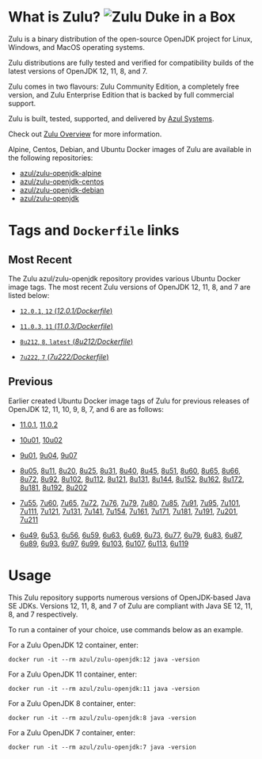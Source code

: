 What is Zulu? ![Zulu Duke in a Box][1]
======================================

Zulu is a binary distribution of the open-source OpenJDK project for Linux, Windows, and MacOS operating systems.

Zulu distributions are fully tested and verified for compatibility builds of the latest versions of OpenJDK 12, 11, 8, and 7.

Zulu comes in two flavours: Zulu Community Edition, a completely free version, and Zulu Enterprise Edition that is backed by full commercial support.

Zulu is built, tested, supported, and delivered by [Azul Systems][2].

Check out [Zulu Overview][3] for more information.

Alpine, Centos, Debian, and Ubuntu Docker images of Zulu are available in the following repositories:

  * [azul/zulu-openjdk-alpine][4]
  * [azul/zulu-openjdk-centos][5]
  * [azul/zulu-openjdk-debian][6]
  * [azul/zulu-openjdk][7]

Tags and `Dockerfile` links
===========================

Most Recent
-----------

The Zulu azul/zulu-openjdk repository provides various Ubuntu Docker image tags. The most recent Zulu versions of OpenJDK 12, 11, 8, and 7 are listed below:

 * [`12.0.1`, `12` (*12.0.1/Dockerfile*)][85]

 * [`11.0.3`, `11` (*11.0.3/Dockerfile*)][82]

 * [`8u212`, `8`, `latest` (*8u212/Dockerfile*)][52]

 * [`7u222`, `7` (*7u222/Dockerfile*)][29]

Previous
--------

Earlier created Ubuntu Docker image tags of Zulu for previous releases of OpenJDK 12, 11, 10, 9, 8, 7, and 6 are as follows:

* [11.0.1][83], [11.0.2][84]

* [10u01][80], [10u02][81]

* [9u01][77], [9u04][78], [9u07][79]

* [8u05][53], [8u11][54], [8u20][55], [8u25][56], [8u31][57], [8u40][58], [8u45][59], [8u51][60], [8u60][61], [8u65][62], [8u66][63], [8u72][64], [8u92][65], [8u102][66], [8u112][67], [8u121][68], [8u131][69], [8u144][70], [8u152][71], [8u162][72], [8u172][73], [8u181][74], [8u192][75], [8u202][76]

* [7u55][30], [7u60][31], [7u65][32], [7u72][33], [7u76][34], [7u79][35], [7u80][36], [7u85][37], [7u91][38], [7u95][39], [7u101][40], [7u111][41], [7u121][42], [7u131][43], [7u141][44], [7u154][45], [7u161][46], [7u171][47], [7u181][48], [7u191][49], [7u201][50], [7u211][51]

* [6u49][10], [6u53][11], [6u56][12], [6u59][13], [6u63][14], [6u69][15], [6u73][16], [6u77][17], [6u79][18], [6u83][19], [6u87][20], [6u89][21], [6u93][22], [6u97][23], [6u99][24], [6u103][25], [6u107][26], [6u113][27], [6u119][28]

Usage
=====

This Zulu repository supports numerous versions of OpenJDK-based Java SE JDKs. Versions 12, 11, 8, and 7 of Zulu are compliant with Java SE 12, 11, 8, and 7 respectively.

To run a container of your choice, use commands below as an example.

For a Zulu OpenJDK 12 container, enter:

    docker run -it --rm azul/zulu-openjdk:12 java -version

For a Zulu OpenJDK 11 container, enter:

    docker run -it --rm azul/zulu-openjdk:11 java -version

For a Zulu OpenJDK 8 container, enter:

    docker run -it --rm azul/zulu-openjdk:8 java -version

For a Zulu OpenJDK 7 container, enter:

    docker run -it --rm azul/zulu-openjdk:7 java -version

  [1]: https://www.azul.com/files/ZuluDocker60.gif
  [2]: http://www.azul.com/zulu
  [3]: https://www.azul.com/products/zulu-enterprise
  [4]: https://hub.docker.com/r/azul/zulu-openjdk-alpine
  [5]: https://hub.docker.com/r/azul/zulu-openjdk-centos
  [6]: https://hub.docker.com/r/azul/zulu-openjdk-debian
  [7]: https://hub.docker.com/r/azul/zulu-openjdk

  [10]: https://github.com/zulu-openjdk/zulu-openjdk/blob/master/6u49-6.4.0.6/Dockerfile
  [11]: https://github.com/zulu-openjdk/zulu-openjdk/blob/master/6u53-6.5.0.2/Dockerfile
  [12]: https://github.com/zulu-openjdk/zulu-openjdk/blob/master/6u56-6.6.0.1/Dockerfile
  [13]: https://github.com/zulu-openjdk/zulu-openjdk/blob/master/6u59-6.7.0.2/Dockerfile
  [14]: https://github.com/zulu-openjdk/zulu-openjdk/blob/master/6u63-6.8.0.1/Dockerfile
  [15]: https://github.com/zulu-openjdk/zulu-openjdk/blob/master/6u69-6.9.0.3/Dockerfile
  [16]: https://github.com/zulu-openjdk/zulu-openjdk/blob/master/6u73-6.10.0.3/Dockerfile
  [17]: https://github.com/zulu-openjdk/zulu-openjdk/blob/master/6u77-6.11.0.2/Dockerfile
  [18]: https://github.com/zulu-openjdk/zulu-openjdk/blob/master/6u79-6.12.0.2/Dockerfile
  [19]: https://github.com/zulu-openjdk/zulu-openjdk/blob/master/6u83-6.13.0.3/Dockerfile
  [20]: https://github.com/zulu-openjdk/zulu-openjdk/blob/master/6u87-6.14.0.1/Dockerfile
  [21]: https://github.com/zulu-openjdk/zulu-openjdk/blob/master/6u89-6.15.0.1/Dockerfile
  [22]: https://github.com/zulu-openjdk/zulu-openjdk/blob/master/6u93-6.16.0.1/Dockerfile
  [23]: https://github.com/zulu-openjdk/zulu-openjdk/blob/master/6u97-6.17.0.1/Dockerfile
  [24]: https://github.com/zulu-openjdk/zulu-openjdk/blob/master/6u99-6.18.0.3/Dockerfile
  [25]: https://github.com/zulu-openjdk/zulu-openjdk/blob/master/6u103-6.19.0.1/Dockerfile
  [26]: https://github.com/zulu-openjdk/zulu-openjdk/blob/master/6u107-6.20.0.1/Dockerfile
  [27]: https://github.com/zulu-openjdk/zulu-openjdk/blob/master/6u113-6.21.0.3/Dockerfile
  [28]: https://github.com/zulu-openjdk/zulu-openjdk/blob/master/6u119-6.22.0.3/Dockerfile
  [29]: https://github.com/zulu-openjdk/zulu-openjdk/blob/master/7u222-7.29.0.5/Dockerfile
  [30]: https://github.com/zulu-openjdk/zulu-openjdk/blob/master/7u55-7.4.0.5/Dockerfile
  [31]: https://github.com/zulu-openjdk/zulu-openjdk/blob/master/7u60-7.5.0.1/Dockerfile
  [32]: https://github.com/zulu-openjdk/zulu-openjdk/blob/master/7u65-7.6.0.1/Dockerfile
  [33]: https://github.com/zulu-openjdk/zulu-openjdk/blob/master/7u72-7.7.0.1/Dockerfile
  [34]: https://github.com/zulu-openjdk/zulu-openjdk/blob/master/7u76-7.8.0.3/Dockerfile
  [35]: https://github.com/zulu-openjdk/zulu-openjdk/blob/master/7u79-7.9.0.2/Dockerfile
  [36]: https://github.com/zulu-openjdk/zulu-openjdk/blob/master/7u80-7.10.0.1/Dockerfile
  [37]: https://github.com/zulu-openjdk/zulu-openjdk/blob/master/7u85-7.11.0.3/Dockerfile
  [38]: https://github.com/zulu-openjdk/zulu-openjdk/blob/master/7u91-7.12.0.3/Dockerfile
  [39]: https://github.com/zulu-openjdk/zulu-openjdk/blob/master/7u95-7.13.0.1/Dockerfile
  [40]: https://github.com/zulu-openjdk/zulu-openjdk/blob/master/7u101-7.14.0.5/Dockerfile
  [41]: https://github.com/zulu-openjdk/zulu-openjdk/blob/master/7u111-7.15.0.1/Dockerfile
  [42]: https://github.com/zulu-openjdk/zulu-openjdk/blob/master/7u121-7.16.0.1/Dockerfile
  [43]: https://github.com/zulu-openjdk/zulu-openjdk/blob/master/7u131-7.17.0.5/Dockerfile
  [44]: https://github.com/zulu-openjdk/zulu-openjdk/blob/master/7u141-7.18.0.3/Dockerfile
  [45]: https://github.com/zulu-openjdk/zulu-openjdk/blob/master/7u154-7.20.0.3/Dockerfile
  [46]: https://github.com/zulu-openjdk/zulu-openjdk/blob/master/7u161-7.21.0.3/Dockerfile
  [47]: https://github.com/zulu-openjdk/zulu-openjdk/blob/master/7u171-7.22.0.3/Dockerfile
  [48]: https://github.com/zulu-openjdk/zulu-openjdk/blob/master/7u181-7.23.0.1/Dockerfile
  [49]: https://github.com/zulu-openjdk/zulu-openjdk/blob/master/7u191-7.24.0.1/Dockerfile
  [50]: https://github.com/zulu-openjdk/zulu-openjdk/blob/master/7u201-7.25.0.5/Dockerfile
  [51]: https://github.com/zulu-openjdk/zulu-openjdk/blob/master/7u211-7.27.0.1/Dockerfile
  [52]: https://github.com/zulu-openjdk/zulu-openjdk/blob/master/8u212-8.38.0.13/Dockerfile
  [53]: https://github.com/zulu-openjdk/zulu-openjdk/blob/master/8u05-8.1.0.6/Dockerfile
  [54]: https://github.com/zulu-openjdk/zulu-openjdk/blob/master/8u11-8.2.0.1/Dockerfile
  [55]: https://github.com/zulu-openjdk/zulu-openjdk/blob/master/8u20-8.3.0.1/Dockerfile
  [56]: https://github.com/zulu-openjdk/zulu-openjdk/blob/master/8u25-8.4.0.1/Dockerfile
  [57]: https://github.com/zulu-openjdk/zulu-openjdk/blob/master/8u31-8.5.0.1/Dockerfile
  [58]: https://github.com/zulu-openjdk/zulu-openjdk/blob/master/8u40-8.6.0.1/Dockerfile
  [59]: https://github.com/zulu-openjdk/zulu-openjdk/blob/master/8u45-8.7.0.5/Dockerfile
  [60]: https://github.com/zulu-openjdk/zulu-openjdk/blob/master/8u51-8.8.0.3/Dockerfile
  [61]: https://github.com/zulu-openjdk/zulu-openjdk/blob/master/8u60-8.9.0.4/Dockerfile
  [62]: https://github.com/zulu-openjdk/zulu-openjdk/blob/master/8u65-8.10.0.1/Dockerfile
  [63]: https://github.com/zulu-openjdk/zulu-openjdk/blob/master/8u66-8.11.0.1/Dockerfile
  [64]: https://github.com/zulu-openjdk/zulu-openjdk/blob/master/8u72-8.13.0.5/Dockerfile
  [65]: https://github.com/zulu-openjdk/zulu-openjdk/blob/master/8u92-8.15.0.1/Dockerfile
  [66]: https://github.com/zulu-openjdk/zulu-openjdk/blob/master/8u102-8.17.0.3/Dockerfile
  [67]: https://github.com/zulu-openjdk/zulu-openjdk/blob/master/8u112-8.19.0.1/Dockerfile
  [68]: https://github.com/zulu-openjdk/zulu-openjdk/blob/master/8u121-8.20.0.5/Dockerfile
  [69]: https://github.com/zulu-openjdk/zulu-openjdk/blob/master/8u131-8.21.0.1/Dockerfile
  [70]: https://github.com/zulu-openjdk/zulu-openjdk/blob/master/8u144-8.23.0.3/Dockerfile
  [71]: https://github.com/zulu-openjdk/zulu-openjdk/blob/master/8u152-8.25.0.1/Dockerfile
  [72]: https://github.com/zulu-openjdk/zulu-openjdk/blob/master/8u162-8.27.0.7/Dockerfile
  [73]: https://github.com/zulu-openjdk/zulu-openjdk/blob/master/8u172-8.30.0.1/Dockerfile
  [74]: https://github.com/zulu-openjdk/zulu-openjdk/blob/master/8u181-8.31.0.1/Dockerfile
  [75]: https://github.com/zulu-openjdk/zulu-openjdk/blob/master/8u192-8.33.0.1/Dockerfile
  [76]: https://github.com/zulu-openjdk/zulu-openjdk/blob/master/8u202-8.36.0.1/Dockerfile
  [77]: https://github.com/zulu-openjdk/zulu-openjdk/blob/master/9u01-9.0.1.3/Dockerfile
  [78]: https://github.com/zulu-openjdk/zulu-openjdk/blob/master/9u04-9.0.4.1/Dockerfile
  [79]: https://github.com/zulu-openjdk/zulu-openjdk/blob/master/9u07-9.0.7.1/Dockerfile
  [80]: https://github.com/zulu-openjdk/zulu-openjdk/blob/master/10u01-10.2/Dockerfile
  [81]: https://github.com/zulu-openjdk/zulu-openjdk/blob/master/10u02-10.3/Dockerfile
  [82]: https://github.com/zulu-openjdk/zulu-openjdk/blob/master/11.0.3-11.31/Dockerfile
  [83]: https://github.com/zulu-openjdk/zulu-openjdk/blob/master/11.0.1-11.2/Dockerfile
  [84]: https://github.com/zulu-openjdk/zulu-openjdk/blob/master/11.0.2-11.29/Dockerfile
  [85]: https://github.com/zulu-openjdk/zulu-openjdk/blob/master/12.0.1-12.2/Dockerfile


